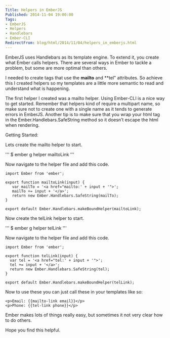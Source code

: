 ```yaml
---
Title: Helpers in EmberJS
Published: 2014-11-04 19:00:00
Tags:
- EmberJS
- Helpers
- Handlebars
- Ember-CLI
RedirectFrom: blog/html/2014/11/04/helpers_in_emberjs.html
---
```


EmberJS uses Handlebars as its template engine. To extend it, you create what Ember calls helpers. There are several ways in Ember to tackle a problem, but some are more optimal than others.

I needed to create tags that use the **mailto** and **tel" attributes. So achieve this I created helpers so my templates are a little more semantic to read and understand what is happening.

The first helper I created was a mailto helper. Using Ember-CLI is a nice way to get started. Remember that helpers kind of require a multipart name, so make sure not to create one with a single name as it tends to generate errors in EmberJS. Another tip is to make sure that you wrap your html tag in the Ember.Handlebars.SafeString method so it doesn’t escape the html when rendering.

Getting Started:

Lets create the mailto helper to start.

'''
$ ember g helper mailtoLink
'''

Now navigate to the helper file and add this code.

```
import Ember from 'ember';

export function mailtoLink(input) {
   var mailTo = '<a href="mailto:' + input + '">';
   mailTo += input + '</a>';
   return new Ember.Handlebars.SafeString(mailTo);
}

export default Ember.Handlebars.makeBoundHelper(mailtoLink);
```

Now create the telLink helper to start.

'''
$ ember g helper telLink
'''

Now navigate to the helper file and add this code.

```
import Ember from 'ember';

export function telLink(input) {
  var tel = '<a href="tel:' + input + '">';
  tel += input + '</a>';
  return new Ember.Handlebars.SafeString(tel);
}

export default Ember.Handlebars.makeBoundHelper(telLink);
```

Now to use these you can just call these in your templates like so:

```
<p>Email: {{mailto-link email}}</p>
<p>Phone: {{tel-link phone}}</p>
```

Ember makes lots of things really easy, but sometimes it not very clear how to do others. 

Hope you find this helpful.